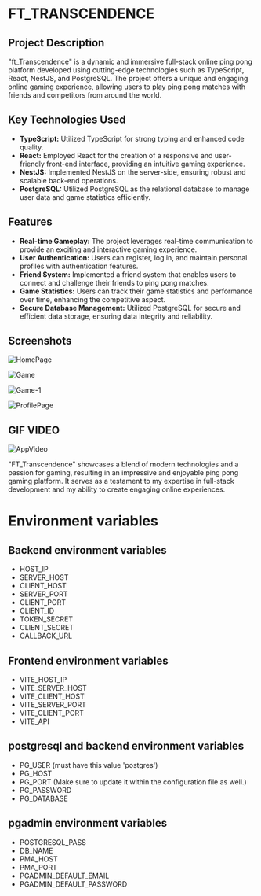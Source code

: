 # FT_TRANSCENDENCE

## Project Description

"ft_Transcendence" is a dynamic and immersive full-stack online ping pong platform developed using cutting-edge technologies such as TypeScript, React, NestJS, and PostgreSQL. The project offers a unique and engaging online gaming experience, allowing users to play ping pong matches with friends and competitors from around the world.

## Key Technologies Used

- **TypeScript:** Utilized TypeScript for strong typing and enhanced code quality.
- **React:** Employed React for the creation of a responsive and user-friendly front-end interface, providing an intuitive gaming experience.
- **NestJS:** Implemented NestJS on the server-side, ensuring robust and scalable back-end operations.
- **PostgreSQL:** Utilized PostgreSQL as the relational database to manage user data and game statistics efficiently.

## Features

- **Real-time Gameplay:** The project leverages real-time communication to provide an exciting and interactive gaming experience.
- **User Authentication:** Users can register, log in, and maintain personal profiles with authentication features.
- **Friend System:** Implemented a friend system that enables users to connect and challenge their friends to ping pong matches.
- **Game Statistics:** Users can track their game statistics and performance over time, enhancing the competitive aspect.
- **Secure Database Management:** Utilized PostgreSQL for secure and efficient data storage, ensuring data integrity and reliability.

## Screenshots

![HomePage](https://github.com/mmounib/ft_transendence/blob/master/ft_transcendence.png)

![Game](https://github.com/mmounib/ft_transendence/blob/master/image-bg.png)

![Game-1](https://github.com/mmounib/ft_transendence/blob/master/screenshot-transcendence.png)

![ProfilePage](https://github.com/mmounib/ft_transendence/blob/master/screenshot-profile.png)

## GIF VIDEO

![AppVideo](https://github.com/mmounib/ft_transendence/blob/master/ezgif.com-video-to-gif.gif)

"FT_Transcendence" showcases a blend of modern technologies and a passion for gaming, resulting in an impressive and enjoyable ping pong gaming platform. It serves as a testament to my expertise in full-stack development and my ability to create engaging online experiences.




# Environment variables

## Backend environment variables
- HOST_IP
- SERVER_HOST
- CLIENT_HOST
- SERVER_PORT
- CLIENT_PORT
- CLIENT_ID
- TOKEN_SECRET
- CLIENT_SECRET
- CALLBACK_URL

## Frontend environment variables
- VITE_HOST_IP
- VITE_SERVER_HOST
- VITE_CLIENT_HOST
- VITE_SERVER_PORT
- VITE_CLIENT_PORT
- VITE_API

## postgresql and backend environment variables
- PG_USER (must have this value 'postgres')
- PG_HOST
- PG_PORT (Make sure to update it within the configuration file as well.)
- PG_PASSWORD
- PG_DATABASE

## pgadmin environment variables
- POSTGRESQL_PASS
- DB_NAME
- PMA_HOST
- PMA_PORT
- PGADMIN_DEFAULT_EMAIL
- PGADMIN_DEFAULT_PASSWORD

